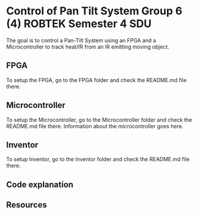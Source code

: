 # Control of Pan Tilt System Group 6 (4) ROBTEK Semester 4 SDU
The goal is to control a Pan-Tilt System using an FPGA and a Microcontroller to track heat/IR from an IR emitting moving object.

## FPGA
To setup the FPGA, go to the FPGA folder and check the README.md file there.

## Microcontroller
To setup the Microcontroller, go to the Microcontroller folder and check the README.md file there.
Information about the microcontroller goes here.

## Inventor
To setup Inventor, go to the Inventor folder and check the README.md file there.

## Code explanation

## Resources
